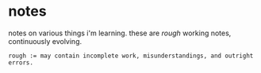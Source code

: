 # notes

notes on various things i'm learning. these are _rough_ working notes, continuously evolving.

	rough := may contain incomplete work, misunderstandings, and outright errors.

